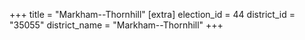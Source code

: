 +++
title = "Markham--Thornhill"
[extra]
election_id = 44
district_id = "35055"
district_name = "Markham--Thornhill"
+++
